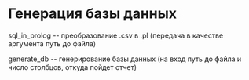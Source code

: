 # Генерация базы данных

sql_in_prolog -- преобразование .csv в .pl (передача в качестве аргумента путь до файла)

generate_db -- генерирование базы данных (на вход путь до файла и число столбцов, откуда пойдет отчет)
